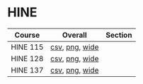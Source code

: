# HINE

| Course | Overall | Section |
| ------ | ------- | ------- |
| HINE 115 | [csv](https://github.com/UCSD-Historical-Enrollment-Data/2023Fall/blob/main/overall/HINE%20115.csv), [png](https://raw.githubusercontent.com/UCSD-Historical-Enrollment-Data/2023Fall/main/plot_overall/HINE%20115.png), [wide](https://raw.githubusercontent.com/UCSD-Historical-Enrollment-Data/2023Fall/main/plot_overall_wide/HINE%20115.png) |  |
| HINE 128 | [csv](https://github.com/UCSD-Historical-Enrollment-Data/2023Fall/blob/main/overall/HINE%20128.csv), [png](https://raw.githubusercontent.com/UCSD-Historical-Enrollment-Data/2023Fall/main/plot_overall/HINE%20128.png), [wide](https://raw.githubusercontent.com/UCSD-Historical-Enrollment-Data/2023Fall/main/plot_overall_wide/HINE%20128.png) |  |
| HINE 137 | [csv](https://github.com/UCSD-Historical-Enrollment-Data/2023Fall/blob/main/overall/HINE%20137.csv), [png](https://raw.githubusercontent.com/UCSD-Historical-Enrollment-Data/2023Fall/main/plot_overall/HINE%20137.png), [wide](https://raw.githubusercontent.com/UCSD-Historical-Enrollment-Data/2023Fall/main/plot_overall_wide/HINE%20137.png) |  |
